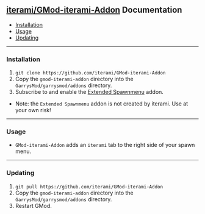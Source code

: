 [iterami/GMod-iterami-Addon](https://github.com/iterami/GMod-iterami-Addon) Documentation
-----------------------------------------------------------------------------------------

* [Installation](#installation)
* [Usage](#usage)
* [Updating](#updating)

---

### Installation

1. `git clone https://github.com/iterami/GMod-iterami-Addon`
2. Copy the `gmod-iterami-addon` directory into the `GarrysMod/garrysmod/addons` directory.
3. Subscribe to and enable the [Extended Spawnmenu](https://steamcommunity.com/sharedfiles/filedetails/?id=104603291) addon.
  * Note: the `Extended Spawnmenu` addon is not created by iterami. Use at your own risk!

---

### Usage

* `GMod-iterami-Addon` adds an `iterami` tab to the right side of your spawn menu.

---

### Updating


1. `git pull https://github.com/iterami/GMod-iterami-Addon`
2. Copy the `gmod-iterami-addon` directory into the `GarrysMod/garrysmod/addons` directory.
3. Restart GMod.
